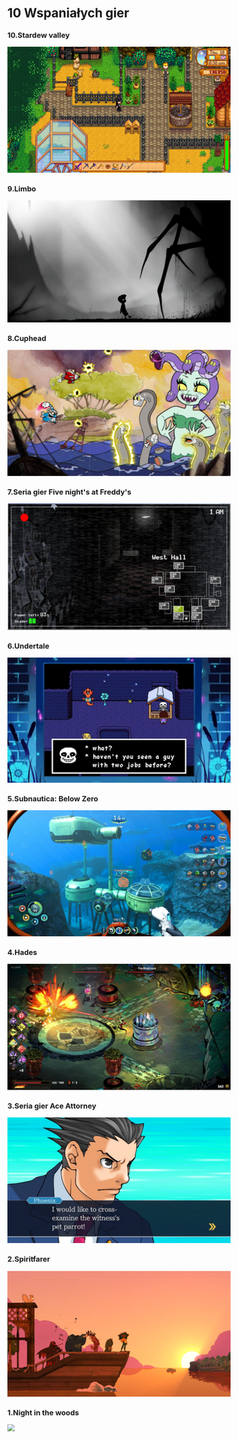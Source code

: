 # 10 Wspaniałych gier

### 10.Stardew valley
![](images/stardew.jpg)

### 9.Limbo
![](images/limbo.jpg)

### 8.Cuphead
![](images/cuphead.jpg)

### 7.Seria gier Five night's at Freddy's
![](images/fnaf.png)

### 6.Undertale
![](images/undertale`.JPG)

### 5.Subnautica: Below Zero
![](images/subnautica.jpg)

### 4.Hades
![](images/hades.jpg)

### 3.Seria gier Ace Attorney
![](images/aceattorney.jpg)

### 2.Spiritfarer
![](images/Spiritfarer.jpg)

### 1.Night in the woods
![](images/nightinthewoods.jpg)
